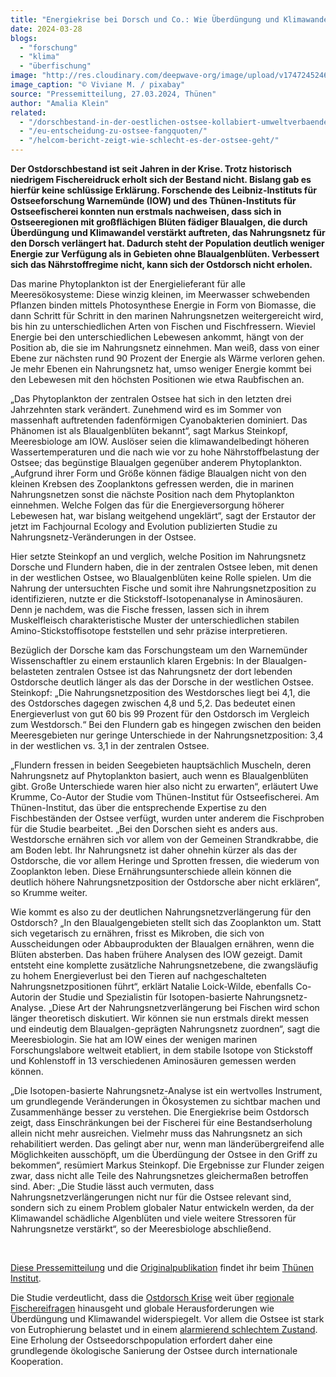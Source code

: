 ```yaml
---
title: "Energiekrise bei Dorsch und Co.: Wie Überdüngung und Klimawandel die Nahrungsnetze der Ostsee verändern"
date: 2024-03-28
blogs: 
  - "forschung"
  - "klima"
  - "überfischung"
image: "http://res.cloudinary.com/deepwave-org/image/upload/v1747245246/deepwave.org/cod_dorsch_kabeljau_ostsee_fangquote_viviane_m_pixabay.jpg"
image_caption: "© Viviane M. / pixabay"
source: "Pressemitteilung, 27.03.2024, Thünen"
author: "Amalia Klein"
related: 
  - "/dorschbestand-in-der-oestlichen-ostsee-kollabiert-umweltverbaende-fordern-sofortigen-fangstopp/"
  - "/eu-entscheidung-zu-ostsee-fangquoten/"
  - "/helcom-bericht-zeigt-wie-schlecht-es-der-ostsee-geht/"
---
```


**Der Ostdorschbestand ist seit Jahren in der Krise. Trotz historisch niedrigem Fischereidruck erholt sich der Bestand nicht. Bislang gab es hierfür keine schlüssige Erklärung. Forschende des Leibniz-Instituts für Ostseeforschung Warnemünde (IOW) und des Thünen-Instituts für Ostseefischerei konnten nun erstmals nachweisen, dass sich in Ostseeregionen mit großflächigen Blüten fädiger Blaualgen, die durch Überdüngung und Klimawandel verstärkt auftreten, das Nahrungsnetz für den Dorsch verlängert hat. Dadurch steht der Population deutlich weniger Energie zur Verfügung als in Gebieten ohne Blaualgenblüten. Verbessert sich das Nährstoffregime nicht, kann sich der Ostdorsch nicht erholen.**

Das marine Phytoplankton ist der Energielieferant für alle Meeresökosysteme: Diese winzig kleinen, im Meerwasser schwebenden Pflanzen binden mittels Photosynthese Energie in Form von Biomasse, die dann Schritt für Schritt in den marinen Nahrungsnetzen weitergereicht wird, bis hin zu unterschiedlichen Arten von Fischen und Fischfressern. Wieviel Energie bei den unterschiedlichen Lebewesen ankommt, hängt von der Position ab, die sie im Nahrungsnetz einnehmen. Man weiß, dass von einer Ebene zur nächsten rund 90 Prozent der Energie als Wärme verloren gehen. Je mehr Ebenen ein Nahrungsnetz hat, umso weniger Energie kommt bei den Lebewesen mit den höchsten Positionen wie etwa Raubfischen an.

„Das Phytoplankton der zentralen Ostsee hat sich in den letzten drei Jahrzehnten stark verändert. Zunehmend wird es im Sommer von massenhaft auftretenden fadenförmigen Cyanobakterien dominiert. Das Phänomen ist als Blaualgenblüten bekannt“, sagt Markus Steinkopf, Meeresbiologe am IOW. Auslöser seien die klimawandelbedingt höheren Wassertemperaturen und die nach wie vor zu hohe Nährstoffbelastung der Ostsee; das begünstige Blaualgen gegenüber anderem Phytoplankton. „Aufgrund ihrer Form und Größe können fädige Blaualgen nicht von den kleinen Krebsen des Zooplanktons gefressen werden, die in marinen Nahrungsnetzen sonst die nächste Position nach dem Phytoplankton einnehmen. Welche Folgen das für die Energieversorgung höherer Lebewesen hat, war bislang weitgehend ungeklärt“, sagt der Erstautor der jetzt im Fachjournal Ecology and Evolution publizierten Studie zu Nahrungsnetz-Veränderungen in der Ostsee.

Hier setzte Steinkopf an und verglich, welche Position im Nahrungsnetz Dorsche und Flundern haben, die in der zentralen Ostsee leben, mit denen in der westlichen Ostsee, wo Blaualgenblüten keine Rolle spielen. Um die Nahrung der untersuchten Fische und somit ihre Nahrungsnetzposition zu identifizieren, nutzte er die Stickstoff-Isotopenanalyse in Aminosäuren. Denn je nachdem, was die Fische fressen, lassen sich in ihrem Muskelfleisch charakteristische Muster der unterschiedlichen stabilen Amino-Stickstoffisotope feststellen und sehr präzise interpretieren.

Bezüglich der Dorsche kam das Forschungsteam um den Warnemünder Wissenschaftler zu einem erstaunlich klaren Ergebnis: In der Blaualgen-belasteten zentralen Ostsee ist das Nahrungsnetz der dort lebenden Ostdorsche deutlich länger als das der Dorsche in der westlichen Ostsee. Steinkopf: „Die Nahrungsnetzposition des Westdorsches liegt bei 4,1, die des Ostdorsches dagegen zwischen 4,8 und 5,2. Das bedeutet einen Energieverlust von gut 60 bis 99 Prozent für den Ostdorsch im Vergleich zum Westdorsch.“ Bei den Flundern gab es hingegen zwischen den beiden Meeresgebieten nur geringe Unterschiede in der Nahrungsnetzposition: 3,4 in der westlichen vs. 3,1 in der zentralen Ostsee.

„Flundern fressen in beiden Seegebieten hauptsächlich Muscheln, deren Nahrungsnetz auf Phytoplankton basiert, auch wenn es Blaualgenblüten gibt. Große Unterschiede waren hier also nicht zu erwarten“, erläutert Uwe Krumme, Co-Autor der Studie vom Thünen-Institut für Ostseefischerei. Am Thünen-Institut, das über die entsprechende Expertise zu den Fischbeständen der Ostsee verfügt, wurden unter anderem die Fischproben für die Studie bearbeitet. „Bei den Dorschen sieht es anders aus. Westdorsche ernähren sich vor allem von der Gemeinen Strandkrabbe, die am Boden lebt. Ihr Nahrungsnetz ist daher ohnehin kürzer als das der Ostdorsche, die vor allem Heringe und Sprotten fressen, die wiederum von Zooplankton leben. Diese Ernährungsunterschiede allein können die deutlich höhere Nahrungsnetzposition der Ostdorsche aber nicht erklären“, so Krumme weiter.

Wie kommt es also zu der deutlichen Nahrungsnetzverlängerung für den Ostdorsch? „In den Blaualgengebieten stellt sich das Zooplankton um. Statt sich vegetarisch zu ernähren, frisst es Mikroben, die sich von Ausscheidungen oder Abbauprodukten der Blaualgen ernähren, wenn die Blüten absterben. Das haben frühere Analysen des IOW gezeigt. Damit entsteht eine komplette zusätzliche Nahrungsnetzebene, die zwangsläufig zu hohem Energieverlust bei den Tieren auf nachgeschalteten Nahrungsnetzpositionen führt“, erklärt Natalie Loick-Wilde, ebenfalls Co-Autorin der Studie und Spezialistin für Isotopen-basierte Nahrungsnetz-Analyse. „Diese Art der Nahrungsnetzverlängerung bei Fischen wird schon länger theoretisch diskutiert. Wir können sie nun erstmals direkt messen und eindeutig dem Blaualgen-geprägten Nahrungsnetz zuordnen“, sagt die Meeresbiologin. Sie hat am IOW eines der wenigen marinen Forschungslabore weltweit etabliert, in dem stabile Isotope von Stickstoff und Kohlenstoff in 13 verschiedenen Aminosäuren gemessen werden können.

„Die Isotopen-basierte Nahrungsnetz-Analyse ist ein wertvolles Instrument, um grundlegende Veränderungen in Ökosystemen zu sichtbar machen und Zusammenhänge besser zu verstehen. Die Energiekrise beim Ostdorsch zeigt, dass Einschränkungen bei der Fischerei für eine Bestandserholung allein nicht mehr ausreichen. Vielmehr muss das Nahrungsnetz an sich rehabilitiert werden. Das gelingt aber nur, wenn man länderübergreifend alle Möglichkeiten ausschöpft, um die Überdüngung der Ostsee in den Griff zu bekommen“, resümiert Markus Steinkopf. Die Ergebnisse zur Flunder zeigen zwar, dass nicht alle Teile des Nahrungsnetzes gleichermaßen betroffen sind. Aber: „Die Studie lässt auch vermuten, dass Nahrungsnetzverlängerungen nicht nur für die Ostsee relevant sind, sondern sich zu einem Problem globaler Natur entwickeln werden, da der Klimawandel schädliche Algenblüten und viele weitere Stressoren für Nahrungsnetze verstärkt“, so der Meeresbiologe abschließend.

 

[Diese Pressemitteilung](https://www.thuenen.de/de/newsroom/presse/aktuelle-pressemitteilungen/detailansicht/energiekrise-bei-dorsch-und-co-wie-ueberduengung-und-klimawandel-die-nahrungsnetze-der-ostsee-veraendern) und die [Originalpublikation](https://onlinelibrary.wiley.com/doi/10.1002/ece3.11048) findet ihr beim [Thünen Institut](https://www.thuenen.de/).

Die Studie verdeutlicht, dass die [Ostdorsch Krise](https://www.deepwave.org/dorschbestand-in-der-oestlichen-ostsee-kollabiert-umweltverbaende-fordern-sofortigen-fangstopp/) weit über [regionale Fischereifragen](https://www.deepwave.org/eu-entscheidung-zu-ostsee-fangquoten/) hinausgeht und globale Herausforderungen wie Überdüngung und Klimawandel widerspiegelt. Vor allem die Ostsee ist stark von Eutrophierung belastet und in einem [alarmierend schlechtem Zustand](https://www.deepwave.org/helcom-bericht-zeigt-wie-schlecht-es-der-ostsee-geht/). Eine Erholung der Ostseedorschpopulation erfordert daher eine grundlegende ökologische Sanierung der Ostsee durch internationale Kooperation.
